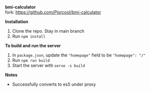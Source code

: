 **bmi-calculator**\
fork: https://github.com/Pjsrcool/bmi-calculator

**Installation**
1. Clone the repo. Stay in main branch
2. Run `npm install`

**To build and run the server**
1. In `package.json`, update the `"homepage"` field to be `"homepage": "/"`
2. Run `npm run build`
3. Start the server with `serve -s build`

**Notes**
- Successfully converts to es5 under proxy